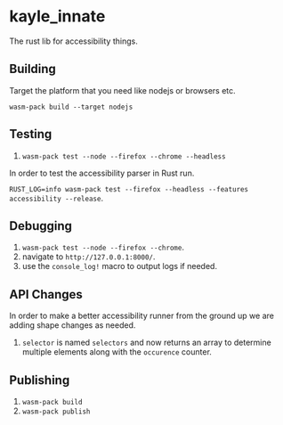 # kayle_innate

The rust lib for accessibility things.

## Building

Target the platform that you need like nodejs or browsers etc.

`wasm-pack build --target nodejs`

## Testing

1. `wasm-pack test --node --firefox --chrome --headless`

In order to test the accessibility parser in Rust run.

`RUST_LOG=info wasm-pack test --firefox --headless --features accessibility --release`.

## Debugging

1. `wasm-pack test --node --firefox --chrome`.
1. navigate to `http://127.0.0.1:8000/`.
1. use the `console_log!` macro to output logs if needed.

## API Changes

In order to make a better accessibility runner from the ground up we are adding shape changes as needed.

1. `selector` is named `selectors` and now returns an array to determine multiple elements along with the `occurence` counter.

## Publishing

1. `wasm-pack build`
1. `wasm-pack publish`
